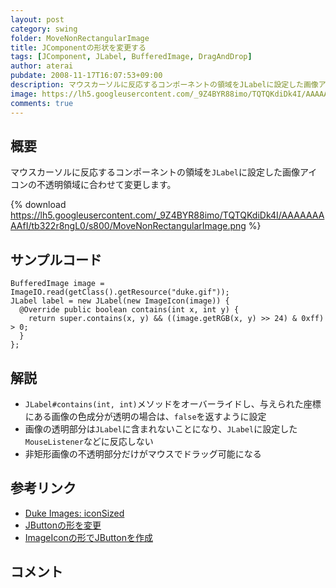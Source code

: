 ```yaml
---
layout: post
category: swing
folder: MoveNonRectangularImage
title: JComponentの形状を変更する
tags: [JComponent, JLabel, BufferedImage, DragAndDrop]
author: aterai
pubdate: 2008-11-17T16:07:53+09:00
description: マウスカーソルに反応するコンポーネントの領域をJLabelに設定した画像アイコンの不透明領域に合わせて変更します。
image: https://lh5.googleusercontent.com/_9Z4BYR88imo/TQTQKdiDk4I/AAAAAAAAAfI/tb322r8ngL0/s800/MoveNonRectangularImage.png
comments: true
---
```

## 概要
マウスカーソルに反応するコンポーネントの領域を`JLabel`に設定した画像アイコンの不透明領域に合わせて変更します。

{% download https://lh5.googleusercontent.com/_9Z4BYR88imo/TQTQKdiDk4I/AAAAAAAAAfI/tb322r8ngL0/s800/MoveNonRectangularImage.png %}

## サンプルコード
<pre class="prettyprint"><code>BufferedImage image = ImageIO.read(getClass().getResource("duke.gif"));
JLabel label = new JLabel(new ImageIcon(image)) {
  @Override public boolean contains(int x, int y) {
    return super.contains(x, y) &amp;&amp; ((image.getRGB(x, y) &gt;&gt; 24) &amp; 0xff) &gt; 0;
  }
};
</code></pre>

## 解説
- `JLabel#contains(int, int)`メソッドをオーバーライドし、与えられた座標にある画像の色成分が透明の場合は、`false`を返すように設定
- 画像の透明部分は`JLabel`に含まれないことになり、`JLabel`に設定した`MouseListener`などに反応しない
- 非矩形画像の不透明部分だけがマウスでドラッグ可能になる

<!-- dummy comment line for breaking list -->

## 参考リンク
- [Duke Images: iconSized](http://duke.kenai.com/iconSized/index.html)
- [JButtonの形を変更](https://ateraimemo.com/Swing/RoundButton.html)
- [ImageIconの形でJButtonを作成](https://ateraimemo.com/Swing/RoundImageButton.html)

<!-- dummy comment line for breaking list -->

## コメント
